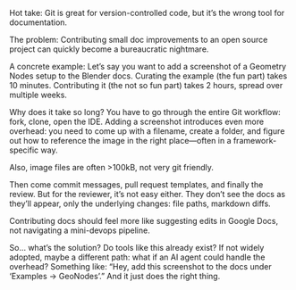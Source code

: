 Hot take: Git is great for version-controlled code, but it’s the wrong tool for documentation.

The problem: Contributing small doc improvements to an open source project can quickly become a bureaucratic nightmare.

A concrete example:
Let’s say you want to add a screenshot of a Geometry Nodes setup to the Blender docs.
Curating the example (the fun part) takes 10 minutes.
Contributing it (the not so fun part) takes 2 hours, spread over multiple weeks.

Why does it take so long?
You have to go through the entire Git workflow: fork, clone, open the IDE.
Adding a screenshot introduces even more overhead: you need to come up with a filename, create a folder, and figure out how to reference the image in the right place—often in a framework-specific way.

Also, image files are often >100kB, not very git friendly.

Then come commit messages, pull request templates, and finally the review. But for the reviewer, it’s not easy either. They don’t see the docs as they’ll appear, only the underlying changes: file paths, markdown diffs. 

Contributing docs should feel more like suggesting edits in Google Docs, not navigating a mini-devops pipeline.

So… what’s the solution?
Do tools like this already exist? If not widely adopted, maybe a different path: what if an AI agent could handle the overhead? Something like:
“Hey, add this screenshot to the docs under ‘Examples → GeoNodes’.”
And it just does the right thing.
